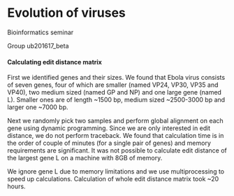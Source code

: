 # Evolution of viruses
Bioinformatics seminar

Group ub201617_beta



#### Calculating edit distance matrix

First we identified genes and their sizes. We found that Ebola virus consists of seven genes, four of which are smaller (named VP24, VP30, VP35 and VP40), two medium sized (named GP and NP) and one large gene (named L). Smaller ones are of length ~1500 bp, medium sized ~2500-3000 bp and larger one ~7000 bp. 

Next we randomly pick two samples and perform global alignment on each gene using dynamic programming. Since we are only interested in edit distance, we do not perform traceback. We found that calculation time is in the order of couple of minutes (for a single pair of genes) and memory requirements are significant. It was not possible to calculate edit distance of the largest gene L on a machine with 8GB of memory.

We ignore gene L due to memory limitations and we use multiprocessing to speed up calculations. Calculation of whole edit distance matrix took ~20 hours.